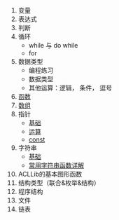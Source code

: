 1. 变量
2. 表达式
3. 判断
4. 循环
     *  while 与 do while
     * for
5. 数据类型
    * 编程练习
    * 数据类型
    * 其他运算：逻辑， 条件， 逗号
6. [函数](https://mp.weixin.qq.com/s/JEalmGOwNXp9IM0W7B7YJw)
7. [数组](https://mp.weixin.qq.com/s/Pny_UjBD-4qBCnNAy13OFQ) 
8. 指针 
    * [基础](https://mp.weixin.qq.com/s/x3un4tnaHSISUfP8n3V_6g)
    * [运算](https://mp.weixin.qq.com/s/q0b1ib15FXeEr8hjUhU9ew)
    * [const](https://mp.weixin.qq.com/s/Fc-sAgpXmJ1eVKufZCvN8A)
 9. 字符串
      * [基础](https://mp.weixin.qq.com/s/FSQm1GroRFfnQDSCiKf5dg)
      * [常用字符串函数详解](https://mp.weixin.qq.com/s/CrInWDeD5k_XNvPzcgI06Q)
 10. ACLLib的基本图形函数 
 11. 结构类型（联合&枚举&结构）
 12. 程序结构
 13. 文件
 14. 链表